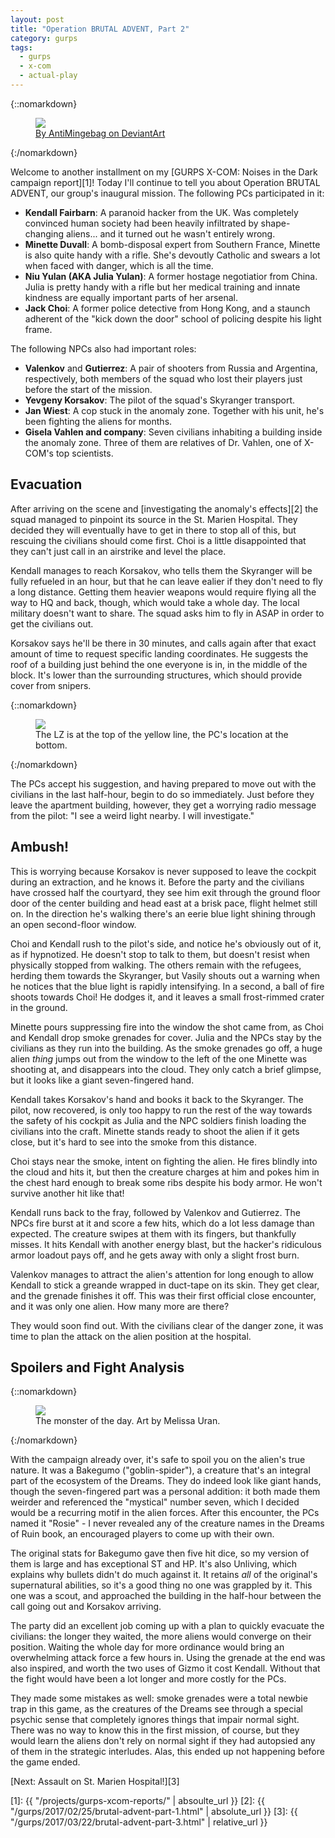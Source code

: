 ```yaml
---
layout: post
title: "Operation BRUTAL ADVENT, Part 2"
category: gurps
tags:
  - gurps
  - x-com
  - actual-play
---
```


{::nomarkdown}
<figure>
  <img src="{{ "/assets/xcom__extraction_by_antimingebag-d9abdgp.jpg" | absolute_url }}"/>
  <figcaption>
    <a href=http://antimingebag.deviantart.com/art/XCOM-Extraction-561522409>
      By AntiMingebag on DeviantArt
    </a>
  </figcaption>
</figure>
{:/nomarkdown}

Welcome to another installment on
my [GURPS X-COM: Noises in the Dark campaign report][1]! Today I'll continue to
tell you about Operation BRUTAL ADVENT, our group's inaugural mission. The
following PCs participated in it:

- **Kendall Fairbarn**: A paranoid hacker from the UK. Was completely convinced
  human society had been heavily infiltrated by shape-changing aliens... and it
  turned out he wasn't entirely wrong.
- **Minette Duvall**: A bomb-disposal expert from Southern France, Minette is
  also quite handy with a rifle. She's devoutly Catholic and swears a lot when
  faced with danger, which is all the time.
- **Niu Yulan (AKA Julia Yulan)**: A former hostage negotiatior from China.
  Julia is pretty handy with a rifle but her medical training and innate
  kindness are equally important parts of her arsenal.
- **Jack Choi**: A former police detective from Hong Kong, and a staunch
  adherent of the "kick down the door" school of policing despite his light
  frame.

The following NPCs also had important roles:

- **Valenkov** and **Gutierrez**: A pair of shooters from Russia and Argentina,
  respectively, both members of the squad who lost their players just before the
  start of the mission.
- **Yevgeny Korsakov**: The pilot of the squad's Skyranger transport.
- **Jan Wiest**: A cop stuck in the anomaly zone. Together with his unit, he's
  been fighting the aliens for months.
- **Gisela Vahlen and company**: Seven civilians inhabiting a building inside
  the anomaly zone. Three of them are relatives of Dr. Vahlen, one of X-COM's
  top scientists.

## Evacuation

After arriving on the scene and [investigating the anomaly's effects][2] the
squad managed to pinpoint its source in the St. Marien Hospital. They decided
they will eventually have to get in there to stop all of this, but rescuing the
civilians should come first. Choi is a little disappointed that they can't just
call in an airstrike and level the place.

Kendall manages to reach Korsakov, who tells them the Skyranger will be fully
refueled in an hour, but that he can leave ealier if they don't need to fly a
long distance. Getting them heavier weapons would require flying all the way to
HQ and back, though, which would take a whole day. The local military doesn't
want to share. The squad asks him to fly in ASAP in order to get the civilians
out.

Korsakov says he'll be there in 30 minutes, and calls again after that exact
amount of time to request specific landing coordinates. He suggests the roof of
a building just behind the one everyone is in, in the middle of the block. It's
lower than the surrounding structures, which should provide cover from snipers.

{::nomarkdown}
<figure>
  <img src="{{ "/assets/gLW7qUw.png" | absolute_url }}"/>
  <figcaption>
    The LZ is at the top of the yellow line, the PC's location at the bottom.
  </figcaption>
</figure>
{:/nomarkdown}

The PCs accept his suggestion, and having prepared to move out with the
civilians in the last half-hour, begin to do so immediately. Just before they
leave the apartment building, however, they get a worrying radio message from
the pilot: "I see a weird light nearby. I will investigate."

## Ambush!

This is worrying because Korsakov is never supposed to leave the cockpit during
an extraction, and he knows it. Before the party and the civilians have crossed
half the courtyard, they see him exit through the ground floor door of the
center building and head east at a brisk pace, flight helmet still on. In the
direction he's walking there's an eerie blue light shining through an open
second-floor window.

Choi and Kendall rush to the pilot's side, and notice he's obviously out of it,
as if hypnotized. He doesn't stop to talk to them, but doesn't resist when
physically stopped from walking. The others remain with the refugees, herding
them towards the Skyranger, but Vasily shouts out a warning when he notices that
the blue light is rapidly intensifying. In a second, a ball of fire shoots
towards Choi! He dodges it, and it leaves a small frost-rimmed crater in the
ground.

Minette pours suppressing fire into the window the shot came from, as Choi and
Kendall drop smoke grenades for cover. Julia and the NPCs stay by the civilians
as they run into the building. As the smoke grenades go off, a huge alien
_thing_ jumps out from the window to the left of the one Minette was shooting
at, and disappears into the cloud. They only catch a brief glimpse, but it looks
like a giant seven-fingered hand.

Kendall takes Korsakov's hand and books it back to the Skyranger. The pilot, now
recovered, is only too happy to run the rest of the way towards the safety of
his cockpit as Julia and the NPC soldiers finish loading the civilians into the
craft. Minette stands ready to shoot the alien if it gets close, but it's hard
to see into the smoke from this distance.

Choi stays near the smoke, intent on fighting the alien. He fires blindly into
the cloud and hits it, but then the creature charges at him and pokes him in the
chest hard enough to break some ribs despite his body armor. He won't survive
another hit like that!

Kendall runs back to the fray, followed by Valenkov and Gutierrez. The NPCs fire
burst at it and score a few hits, which do a lot less damage than
expected. The creature swipes at them with its fingers, but thankfully
misses. It hits Kendall with another energy blast, but the hacker's ridiculous
armor loadout pays off, and he gets away with only a slight frost burn.

Valenkov manages to attract the alien's attention for long enough to
allow Kendall to stick a greande wrapped in duct-tape on its skin. They get
clear, and the grenade finishes it off. This was their first official close
encounter, and it was only one alien. How many more are there?

They would soon find out. With the civilians clear of the danger zone, it was
time to plan the attack on the alien position at the hospital.

## Spoilers and Fight Analysis

{::nomarkdown}
<figure>
  <img src="{{ "/assets/bakegumo.jpg" | absolute_url }}"/>
  <figcaption>
    The monster of the day. Art by Melissa Uran.
  </figcaption>
</figure>
{:/nomarkdown}

With the campaign already over, it's safe to spoil you on the alien's true
nature. It was a Bakegumo ("goblin-spider"), a creature that's an integral part
of the ecosystem of the Dreams. They do indeed look like giant hands, though the
seven-fingered part was a personal addition: it both made them weirder and
referenced the "mystical" number seven, which I decided would be a recurring
motif in the alien forces. After this encounter, the PCs named it "Rosie" - I
never revealed any of the creature names in the Dreams of Ruin book, an
encouraged players to come up with their own.

The original stats for Bakegumo gave then five hit dice, so my version of them
is large and has exceptional ST and HP. It's also Unliving, which explains why
bullets didn't do much against it. It retains _all_ of the original's
supernatural abilities, so it's a good thing no one was grappled by it. This one
was a scout, and approached the building in the half-hour between the call going
out and Korsakov arriving.

The party did an excellent job coming up with a plan to quickly evacuate the
civilians: the longer they waited, the more aliens would converge on their
position. Waiting the whole day for more ordinance would bring an overwhelming
attack force a few hours in. Using the grenade at the end was also inspired, and
worth the two uses of Gizmo it cost Kendall. Without that the fight would have
been a lot longer and more costly for the PCs.

They made some mistakes as well: smoke grenades were a total newbie trap in this
game, as the creatures of the Dreams see through a special psychic sense that
completely ignores things that impair normal sight. There was no way to know
this in the first mission, of course, but they would learn the aliens don't rely
on normal sight if they had autopsied any of them in the strategic
interludes. Alas, this ended up not happening before the game ended.

[Next: Assault on St. Marien Hospital!][3]


[1]: {{ "/projects/gurps-xcom-reports/" | absoulte_url }}
[2]: {{ "/gurps/2017/02/25/brutal-advent-part-1.html" | absolute_url }}
[3]: {{ "/gurps/2017/03/22/brutal-advent-part-3.html" | relative_url }}
